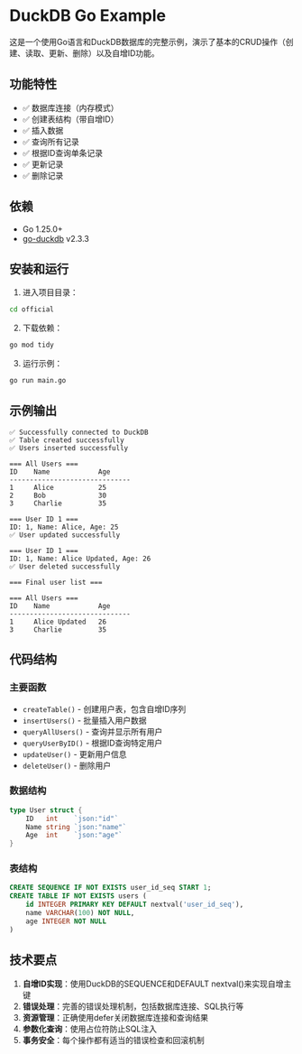 # DuckDB Go Example

这是一个使用Go语言和DuckDB数据库的完整示例，演示了基本的CRUD操作（创建、读取、更新、删除）以及自增ID功能。

## 功能特性

- ✅ 数据库连接（内存模式）
- ✅ 创建表结构（带自增ID）
- ✅ 插入数据
- ✅ 查询所有记录
- ✅ 根据ID查询单条记录
- ✅ 更新记录
- ✅ 删除记录

## 依赖

- Go 1.25.0+
- [go-duckdb](https://github.com/marcboeker/go-duckdb) v2.3.3

## 安装和运行

1. 进入项目目录：
```bash
cd official
```

2. 下载依赖：
```bash
go mod tidy
```

3. 运行示例：
```bash
go run main.go
```

## 示例输出

```
✅ Successfully connected to DuckDB
✅ Table created successfully
✅ Users inserted successfully

=== All Users ===
ID    Name            Age  
------------------------------
1     Alice           25   
2     Bob             30   
3     Charlie         35   

=== User ID 1 ===
ID: 1, Name: Alice, Age: 25
✅ User updated successfully

=== User ID 1 ===
ID: 1, Name: Alice Updated, Age: 26
✅ User deleted successfully

=== Final user list ===

=== All Users ===
ID    Name            Age  
------------------------------
1     Alice Updated   26   
3     Charlie         35   
```

## 代码结构

### 主要函数

- `createTable()` - 创建用户表，包含自增ID序列
- `insertUsers()` - 批量插入用户数据
- `queryAllUsers()` - 查询并显示所有用户
- `queryUserByID()` - 根据ID查询特定用户
- `updateUser()` - 更新用户信息
- `deleteUser()` - 删除用户

### 数据结构

```go
type User struct {
    ID   int    `json:"id"`
    Name string `json:"name"`
    Age  int    `json:"age"`
}
```

### 表结构

```sql
CREATE SEQUENCE IF NOT EXISTS user_id_seq START 1;
CREATE TABLE IF NOT EXISTS users (
    id INTEGER PRIMARY KEY DEFAULT nextval('user_id_seq'),
    name VARCHAR(100) NOT NULL,
    age INTEGER NOT NULL
)
```

## 技术要点

1. **自增ID实现**：使用DuckDB的SEQUENCE和DEFAULT nextval()来实现自增主键
2. **错误处理**：完善的错误处理机制，包括数据库连接、SQL执行等
3. **资源管理**：正确使用defer关闭数据库连接和查询结果
4. **参数化查询**：使用占位符防止SQL注入
5. **事务安全**：每个操作都有适当的错误检查和回滚机制